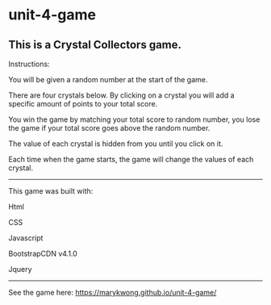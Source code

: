 # unit-4-game
This is a Crystal Collectors game. 
-------------------
Instructions:

You will be given a random number at the start of the game.

There are four crystals below. By clicking on a crystal you will add a specific amount of points to your total score.

You win the game by matching your total score to random number, you lose the game if your total score goes above the random number.

The value of each crystal is hidden from you until you click on it.

Each time when the game starts, the game will change the values of each crystal.

------------------------------
This game was built with:

Html

CSS

Javascript 

BootstrapCDN v4.1.0 

Jquery

------------------------------
See the game here: https://marykwong.github.io/unit-4-game/

